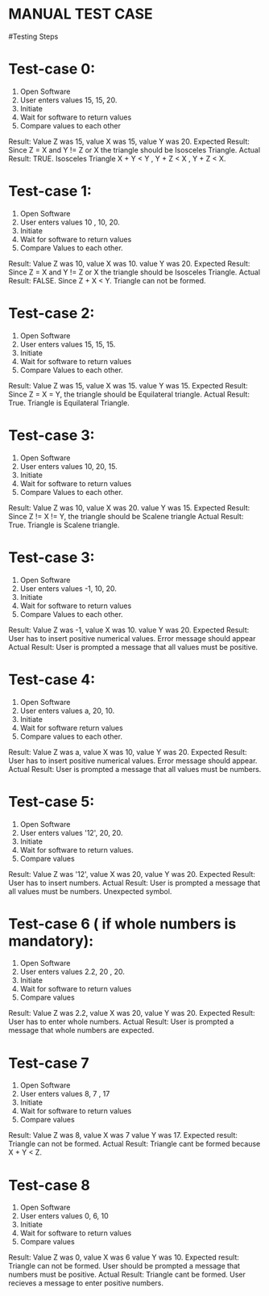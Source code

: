# MANUAL TEST CASE 

#Testing Steps

# Test-case 0:
 1. Open Software
 2. User enters values 15, 15, 20.
 3. Initiate
 4. Wait for software to return values
 5. Compare values to each other

 Result: Value Z was 15, value X was 15, value Y was 20.
 Expected Result: Since Z = X and Y != Z or X the triangle should be
 Isosceles Triangle.
 Actual Result: TRUE. Isosceles Triangle X + Y < Y , Y + Z < X , Y + Z < X.

# Test-case 1:
1. Open Software
2. User enters values 10 , 10, 20.
3. Initiate
4. Wait for software to return values
5. Compare Values to each other.

Result: Value Z was 10, value X was 10. value Y was 20.
Expected Result: Since Z = X and Y != Z or X the triangle should be
Isosceles Triangle.
Actual Result: FALSE. Since Z + X < Y. Triangle can not be formed.

# Test-case 2:
1. Open Software
2. User enters values 15, 15, 15.
3. Initiate
4. Wait for software to return values
5. Compare Values to each other.

Result: Value Z was 15, value X was 15. value Y was 15.
Expected Result: Since Z = X = Y, the triangle should be Equilateral triangle.
Actual Result: True. Triangle is Equilateral Triangle.


# Test-case 3:
1. Open Software
2. User enters values 10, 20, 15.
3. Initiate
4. Wait for software to return values
5. Compare Values to each other.

Result: Value Z was 10, value X was 20. value Y was 15.
Expected Result: Since Z != X != Y, the triangle should be Scalene triangle 
Actual Result: True. Triangle is Scalene triangle.

# Test-case 3:
1. Open Software
2. User enters values -1, 10, 20.
3. Initiate
4. Wait for software to return values
5. Compare Values to each other.

Result: Value Z was -1, value X was 10. value Y was 20.
Expected Result: User has to insert positive numerical values. Error message should appear 
Actual Result: User is prompted a message that all values must be positive.

# Test-case 4:
1. Open Software
2. User enters values a, 20, 10.
3. Initiate
4. Wait for software return values
5. Compare values to each other.

Result: Value Z was a, value X was 10, value Y was 20.
Expected Result: User has to insert positive numerical values. Error message should appear.
Actual Result: User is prompted a message that all values must be numbers.


# Test-case 5:

1. Open Software
2. User enters values '12', 20, 20.
3. Initiate
4. Wait for software to return values.
5. Compare values

Result: Value Z was '12', value X was 20, value Y was 20.
Expected Result: User has to insert numbers. 
Actual Result: User is prompted a message that all values must be numbers. Unexpected symbol.

# Test-case 6 ( if whole numbers is mandatory):
 
 1. Open Software
 2. User enters values 2.2, 20 , 20.
 3. Initiate
 4. Wait for software to return values
 5. Compare values

 Result: Value Z was 2.2, value X was 20, value Y was 20.
 Expected Result: User has to enter whole numbers.
 Actual Result: User is prompted a message that whole numbers are expected.


# Test-case 7 

1. Open Software
2. User enters values 8, 7 , 17
3. Initiate
4. Wait for software to return values
5. Compare values

Result: Value Z was 8, value X was 7 value Y was 17.
Expected result: Triangle can not be formed.
Actual Result: Triangle cant be formed because X + Y < Z.

# Test-case 8

1. Open Software
2. User enters values 0, 6, 10
3. Initiate
4. Wait for software to return values
5. Compare values

Result: Value Z was 0, value X was 6 value Y was 10.
Expected result: Triangle can not be formed. User should be prompted a message that numbers must be positive.
Actual Result: Triangle cant be formed. User recieves a message to enter positive numbers.